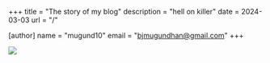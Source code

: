 +++
title = "The story of my blog"
description = "hell on killer"
date = 2024-03-03
url = "/"

[author]
name = "mugund10"
email = "bjmugundhan@gmail.com"
+++




![](https://c.tenor.com/G3XQjDTtBEIAAAAd/tenor.gif)


